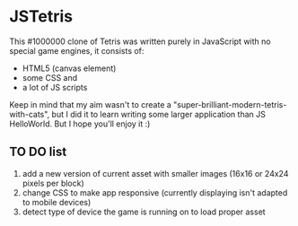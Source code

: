 **JSTetris**
============

This #1000000 clone of Tetris was written purely in JavaScript with no special game engines, it consists of:
* HTML5 (canvas element)
* some CSS and
* a lot of JS scripts

Keep in mind that my aim wasn't to create a "super-brilliant-modern-tetris-with-cats", but I did it to learn writing
some larger application than JS HelloWorld. But I hope you'll enjoy it :)

TO DO list
----------
1. add a new version of current asset with smaller images (16x16 or 24x24 pixels per block)
2. change CSS to make app responsive (currently displaying isn't adapted to mobile devices)
3. detect type of device the game is running on to load proper asset
